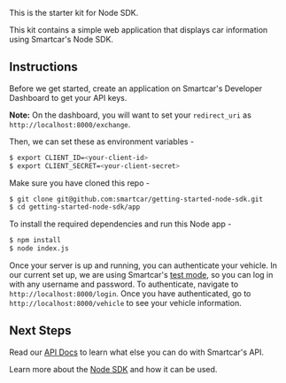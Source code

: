 This is the starter kit for Node SDK.

This kit contains a simple web application that displays car information using Smartcar's Node SDK.

## Instructions
Before we get started, create an application on Smartcar's Developer Dashboard to get your API keys.

**Note:** On the dashboard, you will want to set your `redirect_uri` as `http://localhost:8000/exchange`.

Then, we can set these as environment variables -
```bash
$ export CLIENT_ID=<your-client-id>
$ export CLIENT_SECRET=<your-client-secret>
```

Make sure you have cloned this repo -
```bash
$ git clone git@github.com:smartcar/getting-started-node-sdk.git
$ cd getting-started-node-sdk/app
```

To install the required dependencies and run this Node app -
```bash
$ npm install
$ node index.js
```

Once your server is up and running, you can authenticate your vehicle. In our current set up, we are using Smartcar's [test mode](https://smartcar.com), so you can log in with any username and password. To authenticate, navigate to `http://localhost:8000/login`. Once you have authenticated, go to `http://localhost:8000/vehicle` to see your vehicle information.

## Next Steps
Read our [API Docs](https://smartcar.com/docs) to learn what else you can do with Smartcar's API.

Learn more about the [Node SDK](https://github.com/smartcar/node-sdk) and how it can be used.
